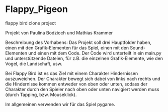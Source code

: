# Flappy_Pigeon
flappy bird clone project

Projekt von Paulina Bodzioch und Mathias Krammer

Beschreibung des Vorhabens:
Das Projekt soll drei Hauptfolder haben, einen mit den Grafik-Elementen für das Spiel, einen mit den Sound-Elementen und einen mit dem Code. Der Code wird unterteilt in ein main.py und unterstützende Dateien, für z.B. die einzelnen Grafik-Elemente, wie den Vogel, die Landschaft, usw. 

Bei Flappy Bird ist es das Ziel mit einem Charakter Hindernissen auszuweichen. Der Charakter bewegt sich dabei von links nach rechts und die Hindernisse kommen entweder von oben oder unten, sodass der Charakter durch den Spieler nach oben oder unten navigiert werden muss (durch Tapping, bzw. Mouseklick). 

Im allgemeinen verwenden wir für das Spiel pygame. 
